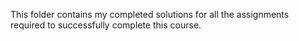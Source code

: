 This folder contains my completed solutions for all the assignments required to successfully complete this course.